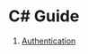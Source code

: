 # C# Guide

1. [Authentication](https://github.com/myleslake/c-sharp-guide/blob/main/Authentication)
